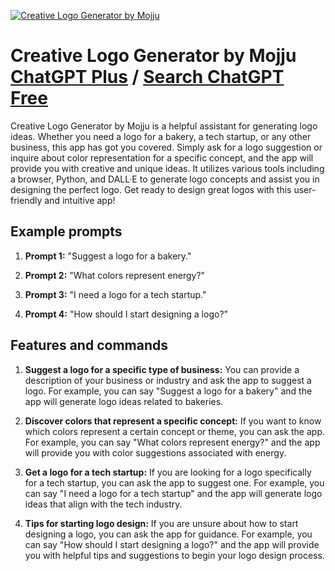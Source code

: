 
[![Creative Logo Generator by Mojju](https://files.oaiusercontent.com/file-FbAtwHfIzeUYtOIefbvfJTRx?se=2123-10-22T02%3A42%3A04Z&sp=r&sv=2021-08-06&sr=b&rscc=max-age%3D31536000%2C%20immutable&rscd=attachment%3B%20filename%3DDALL%25C2%25B7E%25202023-11-15%252010.41.44%2520-%2520A%2520contemporary%252C%2520minimalistic%25203D%2520icon%2520for%2520a%2520logo%2520generator.%2520The%2520icon%2520showcases%2520a%2520simplified%2520pencil%2520and%2520paintbrush%2520crossed%2520over%2520each%2520other%252C%2520symbolizing%2520.png&sig=P4c8cY0kFhDXmP36mpmJyzQl72j2J/WeZLnq/AVMyq0%3D)](https://chat.openai.com/g/g-BbQRqsYSX-creative-logo-generator-by-mojju)

# Creative Logo Generator by Mojju [ChatGPT Plus](https://chat.openai.com/g/g-BbQRqsYSX-creative-logo-generator-by-mojju) / [Search ChatGPT Free](https://gptcall.net/index.html#/?search=Creative%20Logo%20Generator%20by%20Mojju)

Creative Logo Generator by Mojju is a helpful assistant for generating logo ideas. Whether you need a logo for a bakery, a tech startup, or any other business, this app has got you covered. Simply ask for a logo suggestion or inquire about color representation for a specific concept, and the app will provide you with creative and unique ideas. It utilizes various tools including a browser, Python, and DALL·E to generate logo concepts and assist you in designing the perfect logo. Get ready to design great logos with this user-friendly and intuitive app!

## Example prompts

1. **Prompt 1:** "Suggest a logo for a bakery."

2. **Prompt 2:** "What colors represent energy?"

3. **Prompt 3:** "I need a logo for a tech startup."

4. **Prompt 4:** "How should I start designing a logo?"

## Features and commands

1. **Suggest a logo for a specific type of business:** You can provide a description of your business or industry and ask the app to suggest a logo. For example, you can say "Suggest a logo for a bakery" and the app will generate logo ideas related to bakeries.

2. **Discover colors that represent a specific concept:** If you want to know which colors represent a certain concept or theme, you can ask the app. For example, you can say "What colors represent energy?" and the app will provide you with color suggestions associated with energy.

3. **Get a logo for a tech startup:** If you are looking for a logo specifically for a tech startup, you can ask the app to suggest one. For example, you can say "I need a logo for a tech startup" and the app will generate logo ideas that align with the tech industry.

4. **Tips for starting logo design:** If you are unsure about how to start designing a logo, you can ask the app for guidance. For example, you can say "How should I start designing a logo?" and the app will provide you with helpful tips and suggestions to begin your logo design process.



